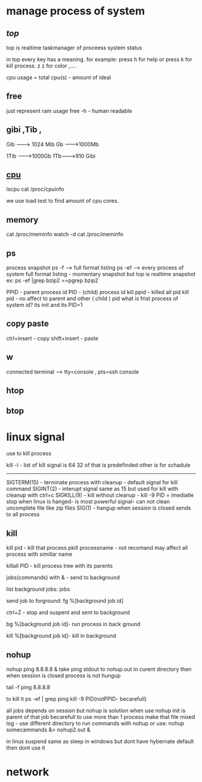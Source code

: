 
# <b> manage process of system </b>

## <i>top</i>
top is realtime  taskmanager of proceess system status

in top every key has a meaning. for example: press h for help or press k for kill process. z z for color ,....

cpu usage = total cpu(s) - amount of ideal 


## free 
just represent ram usage
free -h - human readable


## gibi ,Tib , 
Gib ---> 1024 Mib
Gb --->1000Mb

1Tib --->1000Gb
1Tb--->910 Gibi



## <u>cpu</u>
 lscpu
 cat /proc/cpuinfo

we use load test to find amount of cpu cores.


## memory
cat /proc/meminfo
watch -d cat /proc/meminfo

## ps
process snapshot
ps -f --> full format listing
ps -ef --> every process of system full format listing - momentary snapshot but top is realtime snapshot
ex:
ps -ef |grep bzip2 ==pgrep bzip2 

PPID  - parent process id
PID - (child) process id
kill ppid - killed all pid
kill pid - no affect to parent and other ( child ) pid
what is frist process of system id? its init and its PID=1


## copy paste
ctrl+insert - copy
shift+insert - paste


## w
connected terminal --> tty=console , pts=ssh console

## htop


## btop


# <b>linux signal</b>
use to kill process 

kill -l - list of kill signal is 64 
32 of that is predefinded  other is for schadule


--------
SIGTERM(15) - terminate  process with cleanup - default signal for kill command
SIGINT(2) - interupt signal same as 15 but used for kill with cleanup with ctrl+c
SIGKILL(9) - kill without cleanup - kill -9 PID = imediatle stop when linux is hanged- is most powerful signal- can not clean uncomplete file like zip files
SIG(1) - hangup when session is closed sends to all process


## kill 
kill pid -  kill that process
pkill processname - not recomand may affect all process with simillar name

killall PID - kill process tree with its parents

jobs(commands) with & - send to background

list background jobs:
jobs

send job to forground:
fg %[background job id]

ctrl+Z - stop and suspent and sent to background

bg %[background job id]- run process in back ground

kill %[background job id]- kill in background


## nohup

nohup ping 8.8.8.8 &
take ping stdout to nohup.out in curent directory then when session is closed process is not hungup


tail -f ping 8.8.8.8


to kill it
ps -ef | grep ping
kill -9 PID(notPPID- becarefull)


all jobs depends on session but nohup is solution
 when use nohup init is parent of that job
becarefull to use more than 1 process make that file mixed log - use different directory to run commands with nohup or use:
nohup somecammands &> nohup2.out &

in linus suspend same as sleep in windows but dont have hybernate default then dont use it

# <b>network</b>








